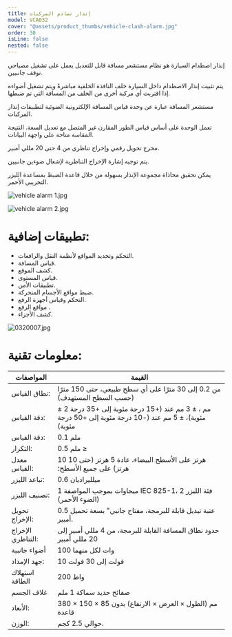 ```yaml
---
title: إنذار تصادم المركبات
model: VCA032
cover: "@assets/product_thumbs/vehicle-clash-alarm.jpg"
order: 30
isLine: false
nested: false
---
```


إنذار اصطدام السيارة هو نظام مستشعر مسافة قابل للتعديل يعمل على تشغيل مصباحي توقف جانبيين.

يتم تثبيت إنذار الاصطدام داخل السيارة خلف النافذة الخلفية مباشرةً ويتم تشغيل أضواءه إذا اقتربت أي مركبة أخرى من الخلف من المسافة التي تم ضبطها.

مستشعر المسافة عبارة عن وحدة قياس المسافة الإلكترونية الضوئية لتطبيقات إنذار المركبات.

تعمل الوحدة على أساس قياس الطور المقارن غير المتصل مع تعديل السعة. النتيجة المقاسة متاحة على واجهة البيانات.

مخرج تحويل رقمي وإخراج تناظري من 4 حتى 20 مللي أمبير.

يتم توجيه إشارة الإخراج التناظرية لإشعال ضوءين جانبيين.

يمكن تحقيق محاذاة مجموعة الإنذار بسهولة من خلال قاعدة الضبط بمساعدة الليزر التجريبي الأحمر.

<div class="flex flex-col md:flex-row items-center justify-center">

![vehicle alarm 1.jpg](@assets/article_images/vehicle-clash-alarm/vehicle-alarm-1.jpg)

![vehicle alarm 2.jpg](@assets/article_images/vehicle-clash-alarm/vehicle-alarm-2.jpg)

</div>

# تطبيقات إضافية:

-   التحكم وتحديد المواقع لأنظمة النقل والرافعات.
-   قياس المسافة.
-   كشف الموقع.
-   قياس المستوى.
-   تطبيقات الأمن.
-   ضبط مواقع الأجسام المتحركة.
-   التحكم وقياس أجهزة الرفع.
-   مواقع الرفع .
-   كشف الأجزاء.

![0320007.jpg](@assets/article_images/vehicle-clash-alarm/0320007.jpg)

# معلومات تقنية:

| المواصفات         | القيمة                                                                                                  |
| ----------------- | ------------------------------------------------------------------------------------------------------- |
| نطاق القياس:      | من 0.2 إلى 30 مترًا على أي سطح طبيعي، حتى 150 مترًا (حسب السطح المستهدف)                                |
| دقة القياس:       | ± 2 مم ، ± 3 مم عند (+15 درجة مئوية إلى +35 درجة مئوية)، ± 5 مم عند (-10 درجة مئوية إلى +50 درجة مئوية) |
| دقة القياس:       | 0.1 ملم                                                                                                 |
| التكرار:          | 0.5 ملم ≥                                                                                               |
| معدل القياس:      | 10 هرتز على الأسطح البيضاء، عادة 5 هرتز (حتى 10 هرتز) على جميع الأسطح؛                                  |
| تباعد الليزر:     | 0.6 ميلليراديان                                                                                         |
| تصنيف الليزر:     | 1 ميجاوات بموجب المواصفة IEC 825-1، فئة الليزر 2 (الضوء الأحمر)                                         |
| تحويل الإخراج:    | عتبة تبديل قابلة للبرمجة، مفتاح جانبي" بسعة تحميل 0.5 أمبير.                                            |
| الإخراج التناظري: | حدود نطاق المسافة القابلة للبرمجة، من 4 مللي أمبير إلى 20 مللي أمبير                                    |
| أضواء جانبية      | 100 وات لكل منهما                                                                                       |
| جهد الإمداد:      | 10 فولت إلى 30 فولت                                                                                     |
| استهلاك الطاقة    | 200 واط                                                                                                 |
| غلاف الجسم        | صفائح حديد سماكة 1 ملم                                                                                  |
| الأبعاد:          | 380 × 150 × 85 مم (الطول × العرض × الارتفاع) بدون قاعدة                                                 |
| الوزن:            | حوالي 2.5 كجم.                                                                                          |
